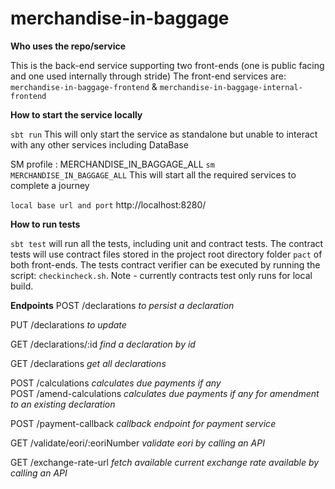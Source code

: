 # merchandise-in-baggage

**Who uses the repo/service**

This is the back-end service supporting two front-ends (one is public facing and one used internally through stride)
The front-end services are: `merchandise-in-baggage-frontend` & `merchandise-in-baggage-internal-frontend`

**How to start the service locally**

`sbt run` This will only start the service as standalone but unable to interact with any other services including DataBase

SM profile : MERCHANDISE_IN_BAGGAGE_ALL
`sm MERCHANDISE_IN_BAGGAGE_ALL` This will start all the required services to complete a journey

`local base url and port` http://localhost:8280/

**How to run tests**

`sbt test` will run all the tests, including unit and contract tests. The contract tests will use
contract files stored in the project root directory folder `pact` of both front-ends.
The tests contract verifier can be executed by running the script:
`checkincheck.sh`. Note - currently contracts test only runs for local build.

**Endpoints**
POST        /declarations       _to persist a declaration_                

PUT         /declarations       _to update_                

GET         /declarations/:id   _find a declaration by id_                

GET         /declarations       _get all declarations_                

POST        /calculations       _calculates due payments if any_                
POST        /amend-calculations _calculates due payments if any for amendment to an existing declaration_                

POST        /payment-callback   _callback endpoint for payment service_                

GET         /validate/eori/:eoriNumber  _validate eori by calling an API_        

GET         /exchange-rate-url  _fetch available current exchange rate available by calling an API_                

